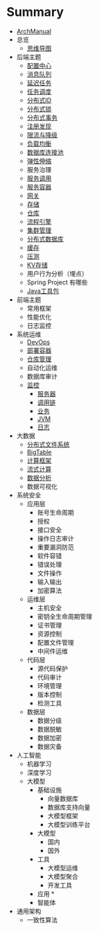 # Summary

* [ArchManual](README.md)
* 总览
    * [思维导图](overview/index.md)
* 后端主题
    *  [配置中心](backend/config/index.md)
    *  [消息队列](backend/mq/index.md)
    *  [延迟任务](backend/dq/index.md)
    *  [任务调度](backend/task/index.md)    
    *  [分布式ID](backend/id/index.md)
    *  [分布式锁](backend/lock/index.md)
    *  [分布式事务](backend/transaction/index.md)
    *  [注册发现](backend/registry/index.md)
    *  [限流与降级](backend/fallback/index.md)
    *  [负载均衡](backend/loadbalance/index.md)
    *  [数据库连接池](backend/dbpool/index.md)
    *  [弹性伸缩](backend/elastic/index.md)
    *  服务治理
    *  [服务调用](backend/rpc/index.md)
    *  [服务容器](backend/server/index.md)
    *  [网关](backend/gateway/index.md)
    *  [存储](backend/storage/index.md)
    *  [仓库](backend/warehouse/index.md)
    *  [流程引擎](backend/workflow/index.md)
    *  [集群管理](backend/cluster/index.md)
    *  [分布式数据库](backend/rdms/index.md)
    *  [缓存](backend/cache/index.md)
    *  [压测](backend/stress/index.md)
    *  [KV存储](backend/kv/index.md)
    *  用户行为分析（埋点）
    *  Spring Project 有哪些
    *  [Java工具包](backend/tools/index.md)
* 前端主题
    *  常用框架
    *  性能优化
    *  日志监控
* 系统运维
    *  [DevOps](ops/devops/index.md)
    *  [部署容器](ops/deploy/index.md)
    *  [仓库管理](ops/repo/index.md)
    *  自动化运维
    *  数据库审计
    *  [监控](ops/monitor/index.md)
        * [服务器](ops/monitor/server/index.md)
        * [调用链](ops/monitor/chain/index.md)
        * [业务](ops/monitor/biz/index.md)
        * [JVM](ops/monitor/jvm/index.md)
        * [日志](ops/monitor/log/index.md)
* 大数据
    *  [分布式文件系统](bigdata/fs/index.md)
    *  [BigTable](bigdata/bigtable/index.md)
    *  [计算框架](bigdata/compute/index.md)
    *  [流式计算](bigdata/stream/index.md)
    *  [数据分析](bigdata/analyze/index.md)
    *  数据可视化
* 系统安全
    *  应用层
        * 账号生命周期
        * 授权
        * 接口安全
        * 操作日志审计
        * 重要漏洞防范
        * 软件容错
        * 错误处理
        * 文件操作
        * 输入输出
        * 加密算法
    *  运维层
        * 主机安全
        * 密钥全生命周期管理
        * 证书管理
        * 资源控制
        * 配置文件管理
        * 中间件运维
    *  代码层
        * 源代码保护
        * 代码审计
        * 环境管理
        * 版本控制
        * 检测工具
    *  数据层
        * 数据分级
        * 数据脱敏
        * 数据加密
        * 数据灾备
* 人工智能
    *  机器学习
    *  深度学习
    *  大模型
        * 基础设施
            * 向量数据库
            * 数据库支持向量
            * 大模型框架
            * 大模型训练平台
        * 大模型
            * 国内
            * 国外
        * 工具
            * 大模型运维
            * 大模型聚合
            * 开发工具
        * 应用
            * 
        * 智能体
* 通用架构
    *  一致性算法
